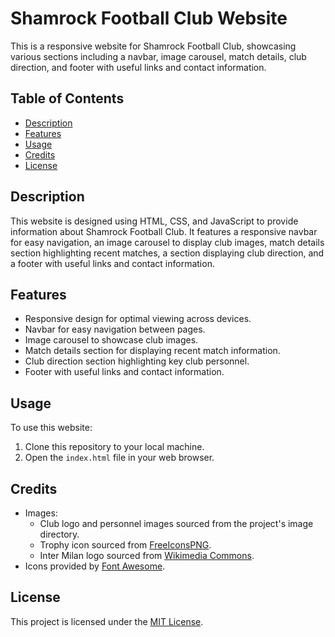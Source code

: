 # Shamrock Football Club Website

This is a responsive website for Shamrock Football Club, showcasing various sections including a navbar, image carousel, match details, club direction, and footer with useful links and contact information.

## Table of Contents

- [Description](#description)
- [Features](#features)
- [Usage](#usage)
- [Credits](#credits)
- [License](#license)

## Description

This website is designed using HTML, CSS, and JavaScript to provide information about Shamrock Football Club. It features a responsive navbar for easy navigation, an image carousel to display club images, match details section highlighting recent matches, a section displaying club direction, and a footer with useful links and contact information.

## Features

- Responsive design for optimal viewing across devices.
- Navbar for easy navigation between pages.
- Image carousel to showcase club images.
- Match details section for displaying recent match information.
- Club direction section highlighting key club personnel.
- Footer with useful links and contact information.

## Usage

To use this website:

1. Clone this repository to your local machine.
2. Open the `index.html` file in your web browser.

## Credits

- Images:
  - Club logo and personnel images sourced from the project's image directory.
  - Trophy icon sourced from [FreeIconsPNG](https://www.freeiconspng.com/thumbs/trophy-png/trophy-png-23.png).
  - Inter Milan logo sourced from [Wikimedia Commons](https://upload.wikimedia.org/wikipedia/commons/thumb/0/05/FC_Internazionale_Milano_2021.svg/640px-FC_Internazionale_Milano_2021.svg.png).
- Icons provided by [Font Awesome](https://fontawesome.com/).

## License

This project is licensed under the [MIT License](LICENSE).
